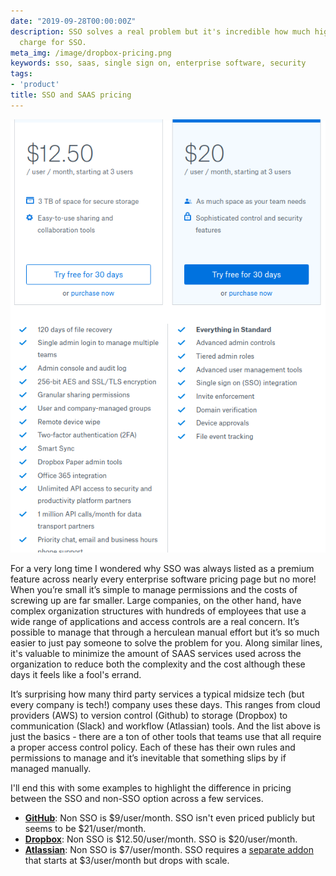 ```yaml
---
date: "2019-09-28T00:00:00Z"
description: SSO solves a real problem but it's incredible how much higher SAAS packages
  charge for SSO.
meta_img: /image/dropbox-pricing.png
keywords: sso, saas, single sign on, enterprise software, security
tags:
- 'product'
title: SSO and SAAS pricing
---
```


<img src="/image/dropbox-pricing.png" alt="Dropbox business pricing" data-width="604" data-height="831" data-layout="responsive" />

For a very long time I wondered why SSO was always listed as a premium feature across nearly every enterprise software pricing page but no more! When you’re small it’s simple to manage permissions and the costs of screwing up are far smaller. Large companies, on the other hand, have complex organization structures with hundreds of employees that use a wide range of applications and access controls are a real concern. It’s possible to manage that through a herculean manual effort but it’s so much easier to just pay someone to solve the problem for you. Along similar lines, it's valuable to minimize the amount of SAAS services used across the organization to reduce both the complexity and the cost although these days it feels like a fool's errand.

It’s surprising how many third party services a typical midsize tech (but every company is tech!) company uses these days. This ranges from cloud providers (AWS) to version control (Github) to storage (Dropbox)  to communication (Slack) and workflow (Atlassian) tools. And the list above is just the basics - there are a ton of other tools that teams use that all require a proper access control policy. Each of these has their own rules and permissions to manage and it’s inevitable that something slips by if managed manually.

I'll end this with some examples to highlight the difference in pricing between the SSO and non-SSO option across a few services.

- **[GitHub](https://github.com/pricing)**: Non SSO is $9/user/month. SSO isn't even priced publicly but seems to be $21/user/month.
- **[Dropbox](https://www.dropbox.com/business/pricing)**: Non SSO is $12.50/user/month. SSO is $20/user/month.
- **[Atlassian](https://www.atlassian.com/software/jira/pricing)**: Non SSO is $7/user/month. SSO requires a [separate addon](https://www.atlassian.com/software/access/pricing) that starts at $3/user/month but drops with scale.
